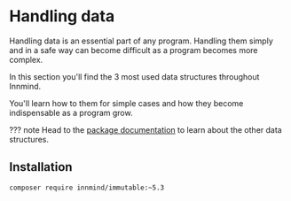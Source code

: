 # Handling data

Handling data is an essential part of any program. Handling them simply and in a safe way can become difficult as a program becomes more complex.

In this section you'll find the 3 most used data structures throughout Innmind.

You'll learn how to them for simple cases and how they become indispensable as a program grow.

??? note
    Head to the [package documentation](https://github.com/Innmind/Immutable/blob/develop/docs/README.md) to learn about the other data structures.

## Installation

```sh
composer require innmind/immutable:~5.3
```
